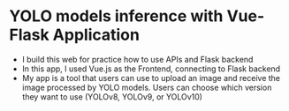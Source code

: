 # YOLO models inference with Vue-Flask Application
- I build this web for practice how to use APIs and Flask backend
- In this app, I used Vue.js as the Frontend, connecting to Flask backend
- My app is a tool that users can use to upload an image and receive the image processed by YOLO models. Users can choose which version they want to use (YOLOv8, YOLOv9, or YOLOv10)
